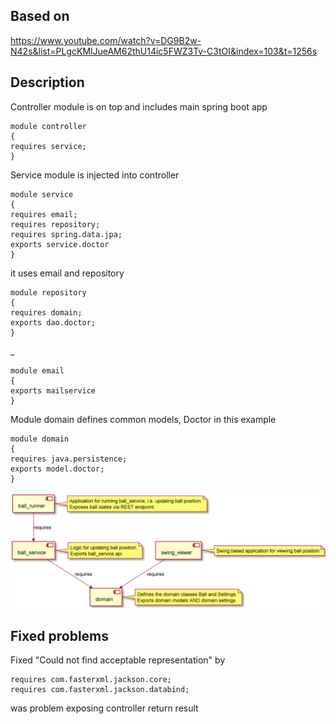 
## Based on
https://www.youtube.com/watch?v=DG9B2w-N42s&list=PLgcKMlJueAM62thU14ic5FWZ3Tv-C3tOI&index=103&t=1256s


## Description 
Controller module is on top and includes main spring boot app

    module controller
    {
    requires service;
    }

Service module is injected into controller

    module service
    {
    requires email;
    requires repository;
    requires spring.data.jpa;
    exports service.doctor
    }

it uses email and repository 

    module repository
    {
    requires domain;
    exports dao.doctor;
    }

_

    module email
    {
    exports mailservice
    }


Module domain defines common models, Doctor in this example
    
    module domain
    {
    requires java.persistence;
    exports model.doctor;
    }

![img.png](img.png)


## Fixed problems

Fixed "Could not find acceptable representation" by

    requires com.fasterxml.jackson.core;
    requires com.fasterxml.jackson.databind;

was problem exposing controller return result
